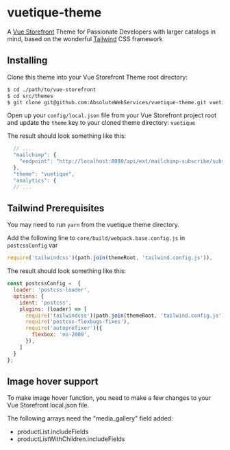 # vuetique-theme

A [Vue Storefront](https://www.vuestorefront.io) Theme for Passionate Developers with larger catalogs in mind, based on the
wonderful [Tailwind](https://tailwindcss.com) CSS framework

## Installing

Clone this theme into your Vue Storefront Theme root directory:
```bash
$ cd ./path/to/vue-storefront
$ cd src/themes
$ git clone git@github.com:AbsoluteWebServices/vuetique-theme.git vuetique
```

Open up your `config/local.json` file from your Vue Storefront project root and update the `theme` key to your cloned theme directory: `vuetique`

The result should look something like this:

```js
  // ...
  "mailchimp": {
    "endpoint": "http://localhost:8080/api/ext/mailchimp-subscribe/subscribe"
  },
  "theme": "vuetique",
  "analytics": {
  // ...
```


## Tailwind Prerequisites

You may need to run `yarn` from the vuetique theme directory.

Add the following line to `core/build/webpack.base.config.js` in `postcssConfig` var

```js
require('tailwindcss')(path.join(themeRoot, 'tailwind.config.js')),
```

The result should look something like this:

```js
const postcssConfig =  {
  loader: 'postcss-loader',
  options: {
    ident: 'postcss',
    plugins: (loader) => [
      require('tailwindcss')(path.join(themeRoot, 'tailwind.config.js')),
      require('postcss-flexbugs-fixes'),
      require('autoprefixer')({
        flexbox: 'no-2009',
      }),
    ]
  }
};
```

## Image hover support

To make image hover function, you need to make a few changes to your Vue Storefront local.json file.

The following arrays need the "media_gallery" field added:

- productList.includeFields
- productListWithChildren.includeFields
